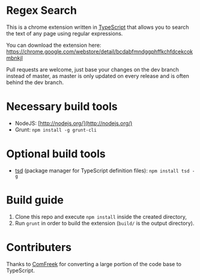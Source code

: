 Regex Search
===============

This is a chrome extension written in [TypeScript](http://www.typescriptlang.org/) that allows you to search the text of any page using regular expressions.

You can download the extension here: https://chrome.google.com/webstore/detail/bcdabfmndggphffkchfdcekcokmbnkjl

Pull requests are welcome, just base your changes on the dev branch instead of master, as master is only updated on every release and is often behind the dev branch.

Necessary build tools
======================
- NodeJS: [http://nodejs.org/](http://nodejs.org/)
- Grunt:
```npm install -g grunt-cli```

Optional build tools
======================
- [tsd](https://npmjs.org/package/tsd) (package manager for TypeScript definition files): ```npm install tsd -g```

Build guide
============
1. Clone this repo and execute ```npm install``` inside the created directory, 
2. Run ```grunt``` in order to build the extension (```build/``` is the output directory).

Contributers
============

Thanks to [ComFreek](https://github.com/ComFreek) for converting a large portion of the code base to TypeScript.
